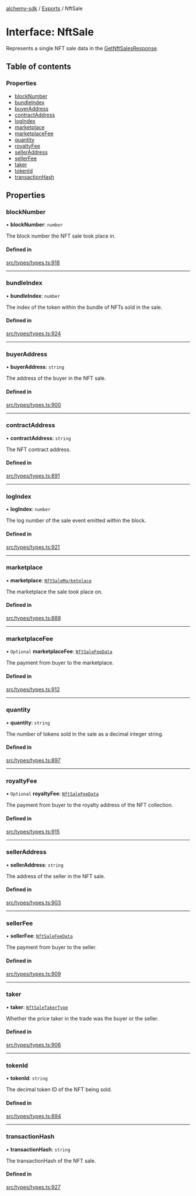 [alchemy-sdk](../README.md) / [Exports](../modules.md) / NftSale

# Interface: NftSale

Represents a single NFT sale data in the [GetNftSalesResponse](GetNftSalesResponse.md).

## Table of contents

### Properties

- [blockNumber](NftSale.md#blocknumber)
- [bundleIndex](NftSale.md#bundleindex)
- [buyerAddress](NftSale.md#buyeraddress)
- [contractAddress](NftSale.md#contractaddress)
- [logIndex](NftSale.md#logindex)
- [marketplace](NftSale.md#marketplace)
- [marketplaceFee](NftSale.md#marketplacefee)
- [quantity](NftSale.md#quantity)
- [royaltyFee](NftSale.md#royaltyfee)
- [sellerAddress](NftSale.md#selleraddress)
- [sellerFee](NftSale.md#sellerfee)
- [taker](NftSale.md#taker)
- [tokenId](NftSale.md#tokenid)
- [transactionHash](NftSale.md#transactionhash)

## Properties

### blockNumber

• **blockNumber**: `number`

The block number the NFT sale took place in.

#### Defined in

[src/types/types.ts:918](https://github.com/alchemyplatform/alchemy-sdk-js/blob/d97ef0d/src/types/types.ts#L918)

___

### bundleIndex

• **bundleIndex**: `number`

The index of the token within the bundle of NFTs sold in the sale.

#### Defined in

[src/types/types.ts:924](https://github.com/alchemyplatform/alchemy-sdk-js/blob/d97ef0d/src/types/types.ts#L924)

___

### buyerAddress

• **buyerAddress**: `string`

The address of the buyer in the NFT sale.

#### Defined in

[src/types/types.ts:900](https://github.com/alchemyplatform/alchemy-sdk-js/blob/d97ef0d/src/types/types.ts#L900)

___

### contractAddress

• **contractAddress**: `string`

The NFT contract address.

#### Defined in

[src/types/types.ts:891](https://github.com/alchemyplatform/alchemy-sdk-js/blob/d97ef0d/src/types/types.ts#L891)

___

### logIndex

• **logIndex**: `number`

The log number of the sale event emitted within the block.

#### Defined in

[src/types/types.ts:921](https://github.com/alchemyplatform/alchemy-sdk-js/blob/d97ef0d/src/types/types.ts#L921)

___

### marketplace

• **marketplace**: [`NftSaleMarketplace`](../enums/NftSaleMarketplace.md)

The marketplace the sale took place on.

#### Defined in

[src/types/types.ts:888](https://github.com/alchemyplatform/alchemy-sdk-js/blob/d97ef0d/src/types/types.ts#L888)

___

### marketplaceFee

• `Optional` **marketplaceFee**: [`NftSaleFeeData`](NftSaleFeeData.md)

The payment from buyer to the marketplace.

#### Defined in

[src/types/types.ts:912](https://github.com/alchemyplatform/alchemy-sdk-js/blob/d97ef0d/src/types/types.ts#L912)

___

### quantity

• **quantity**: `string`

The number of tokens sold in the sale as a decimal integer string.

#### Defined in

[src/types/types.ts:897](https://github.com/alchemyplatform/alchemy-sdk-js/blob/d97ef0d/src/types/types.ts#L897)

___

### royaltyFee

• `Optional` **royaltyFee**: [`NftSaleFeeData`](NftSaleFeeData.md)

The payment from buyer to the royalty address of the NFT collection.

#### Defined in

[src/types/types.ts:915](https://github.com/alchemyplatform/alchemy-sdk-js/blob/d97ef0d/src/types/types.ts#L915)

___

### sellerAddress

• **sellerAddress**: `string`

The address of the seller in the NFT sale.

#### Defined in

[src/types/types.ts:903](https://github.com/alchemyplatform/alchemy-sdk-js/blob/d97ef0d/src/types/types.ts#L903)

___

### sellerFee

• **sellerFee**: [`NftSaleFeeData`](NftSaleFeeData.md)

The payment from buyer to the seller.

#### Defined in

[src/types/types.ts:909](https://github.com/alchemyplatform/alchemy-sdk-js/blob/d97ef0d/src/types/types.ts#L909)

___

### taker

• **taker**: [`NftSaleTakerType`](../enums/NftSaleTakerType.md)

Whether the price taker in the trade was the buyer or the seller.

#### Defined in

[src/types/types.ts:906](https://github.com/alchemyplatform/alchemy-sdk-js/blob/d97ef0d/src/types/types.ts#L906)

___

### tokenId

• **tokenId**: `string`

The decimal token ID of the NFT being sold.

#### Defined in

[src/types/types.ts:894](https://github.com/alchemyplatform/alchemy-sdk-js/blob/d97ef0d/src/types/types.ts#L894)

___

### transactionHash

• **transactionHash**: `string`

The transactionHash of the NFT sale.

#### Defined in

[src/types/types.ts:927](https://github.com/alchemyplatform/alchemy-sdk-js/blob/d97ef0d/src/types/types.ts#L927)
